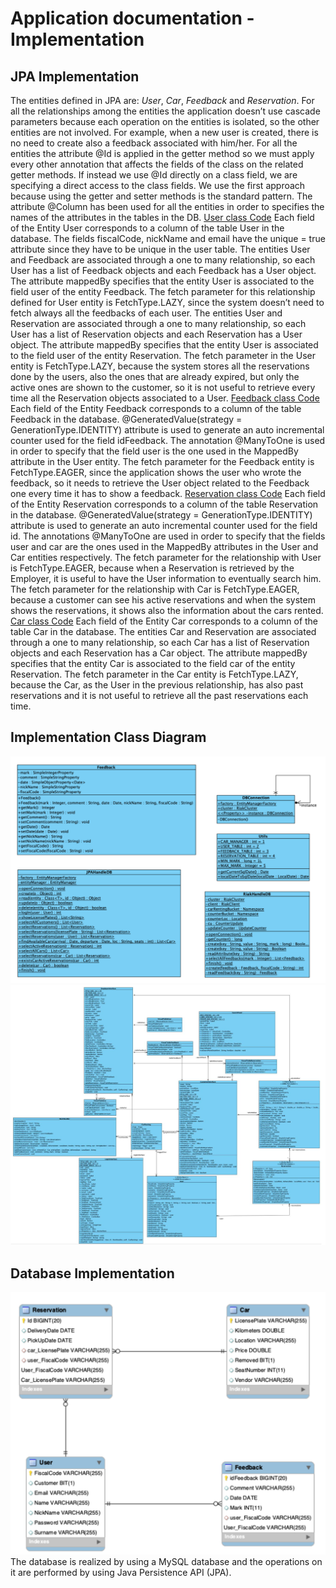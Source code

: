 # Application documentation - Implementation
## JPA Implementation
The entities defined in JPA are: *User*, *Car*, *Feedback* and *Reservation*.
For all the relationships among the entities the application doesn’t use cascade parameters because each operation on the entities is isolated, so the other entities are not involved.
For example, when a new user is created, there is no need to create also a feedback associated with him/her.
For all the entities the attribute @Id is applied in the getter method so we must apply every other annotation that affects the fields of the class on the related getter methods. If instead we use @Id directly on a class field, we are specifying a direct access to the class fields. We use the first approach because using the getter and setter methods is the standard pattern.
The attribute @Column has been used for all the entities in order to specifies the names of the attributes in the tables in the DB.
[User class Code](/src/User.java)
Each field of the Entity User corresponds to a column of the table User in the database.
The fields fiscalCode, nickName and email have the unique = true attribute since they have to be unique in the user table.
The entities User and Feedback are associated through a one to many relationship, so each User has a list of Feedback objects and each Feedback has a User object. The attribute mappedBy specifies that the entity User is associated to the field user of the entity Feedback.
The fetch parameter for this relationship defined for User entity is FetchType.LAZY, since the system doesn’t need to fetch always all the feedbacks of each user.
The entities User and Reservation are associated through a one to many relationship, so each User has a list of Reservation objects and each Reservation has a User object. The attribute mappedBy specifies that the entity User is associated to the field user of the entity Reservation.
The fetch parameter in the User entity is FetchType.LAZY, because the system stores all the reservations done by the users, also the ones that are already expired, but only the active ones are shown to the customer, so it is not useful to retrieve every time all the Reservation objects associated to a User.
[Feedback class Code](/src/Feedback.java)
Each field of the Entity Feedback corresponds to a column of the table Feedback in the database. @GeneratedValue(strategy = GenerationType.IDENTITY) attribute is used to generate an auto incremental counter used for the field idFeedback.
The annotation @ManyToOne is used in order to specify that the field user is the one used in the MappedBy attribute in the User entity.
The fetch parameter for the Feedback entity is FetchType.EAGER, since the application shows the user who wrote the feedback, so it needs to retrieve the User object related to the Feedback one every time it has to show a feedback.
[Reservation class Code](/src/Reservation.java)
Each field of the Entity Reservation corresponds to a column of the table Reservation in the database.
@GeneratedValue(strategy = GenerationType.IDENTITY) attribute is used to generate an auto incremental counter used for the field id.
The annotations @ManyToOne are used in order to specify that the fields user and car are the ones used in the MappedBy attributes in the User and Car entities respectively.
The fetch parameter for the relationship with User is FetchType.EAGER, because when a Reservation is retrieved by the Employer, it is useful to have the User information to eventually search him.
The fetch parameter for the relationship with Car is FetchType.EAGER, because a customer can see his active reservations and when the system shows the reservations, it shows also the information about the cars rented.
[Car class Code](/src/Car.java)
Each field of the Entity Car corresponds to a column of the table Car in the database.
The entities Car and Reservation are associated through a one to many relationship, so each Car has a list of Reservation objects and each Reservation has a Car object. The attribute mappedBy specifies that the entity Car is associated to the field car of the entity Reservation.
The fetch parameter in the Car entity is FetchType.LAZY, because the Car, as the User in the previous relationship, has also past reservations and it is not useful to retrieve all the past reservations each time.

## Implementation Class Diagram
![Implementation class diagram 1](/Images/implementation_classs1.png)
![Implementation class diagram 2](/Images/implementation_classs2.png)

## Database Implementation
![Database Implementation](/Images/database_implementation.png)
The database is realized by using a MySQL database and the operations on it are performed by using Java Persistence API (JPA).